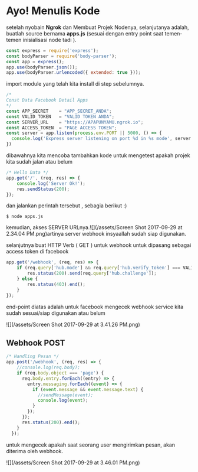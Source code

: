 # Ayo! Menulis Kode

setelah nyobain **Ngrok** dan Membuat Projek Nodenya,  selanjutanya adalah, buatlah source bernama **apps.js** \(sesuai dengan entry point saat temen-temen inisialisasi node tadi \).

```js
const express = require('express');
const bodyParser = require('body-parser');
const app = express();
app.use(bodyParser.json());
app.use(bodyParser.urlencoded({ extended: true }));
```

import module yang telah kita install di step sebelumnya.

```js
/*
Const Data Facebook Detail Apps
*/
const APP_SECRET    = "APP_SECRET_ANDA";
const VALID_TOKEN   = "VALID TOKEN ANDA";
const SERVER_URL    = "https://APAPUNYAMU.ngrok.io";
const ACCESS_TOKEN  = "PAGE ACCESS TOKEN"; 
const server = app.listen(process.env.PORT || 5000, () => {
  console.log('Express server listening on port %d in %s mode', server.address().port, app.settings.env);
})
```

dibawahnya kita mencoba tambahkan kode untuk mengetest apakah projek kita sudah jalan atau belum

```js
/* Hello Data */
app.get('/', (req, res) => {
    console.log('Server Ok!');
    res.sendStatus(200);
});
```

dan jalankan perintah tersebut , sebagia berikut :\)

```
$ node apps.js
```

kemudian, akses SERVER URLnya.![](/assets/Screen Shot 2017-09-29 at 2.34.04 PM.png)artinya server webhook insyaallah sudah siap digunakan.

selanjutnya buat HTTP Verb \( GET \) untuk webhook untuk dipasang sebagai access token di facebook

```js
app.get('/webhook', (req, res) => {
    if (req.query['hub.mode'] && req.query['hub.verify_token'] === VALID_TOKEN) {
        res.status(200).send(req.query['hub.challenge']);
    } else {
        res.status(403).end();
    }
});
```

end-point diatas adalah untuk facebook mengecek webhook service kita sudah sesuai/siap digunakan atau belum

![](/assets/Screen Shot 2017-09-29 at 3.41.26 PM.png)

## Webhook POST

```js
/* Handling Pesan */
app.post('/webhook', (req, res) => {
    //console.log(req.body);
    if (req.body.object === 'page') {
      req.body.entry.forEach((entry) => {
        entry.messaging.forEach((event) => {
          if (event.message && event.message.text) {
            //sendMessage(event);
            console.log(event);
          }
        });
      });
      res.status(200).end();
    }
  });
```

untuk mengecek apakah saat seorang user mengirimkan pesan, akan diterima oleh webhook.

![](/assets/Screen Shot 2017-09-29 at 3.46.01 PM.png)

